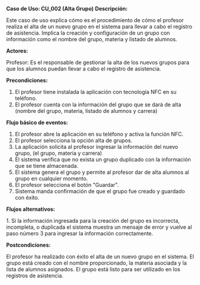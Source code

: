 ﻿**Caso de Uso:  CU\_002 (Alta Grupo)**  **Descripción:** 

Este caso de uso explica cómo es el procedimiento de cómo el profesor realiza el alta de un nuevo grupo en el sistema para llevar a cabo el registro de asistencia. Implica la creación y configuración de un grupo con información como el nombre del grupo, materia y listado de alumnos.  

**Actores:** 

Profesor: Es el responsable de gestionar la alta de los nuevos grupos para que los alumnos puedan llevar a cabo el registro de asistencia. 

**Precondiciones:** 

1) El profesor tiene instalada la aplicación con tecnología NFC en su teléfono. 
1) El profesor cuenta con la información del grupo que se dará de alta (nombre del grupo, materia, listado de alumnos y carrera) 

**Flujo básico de eventos:**  

1. El profesor abre la aplicación en su teléfono y activa la función NFC.  
1. El profesor selecciona la opción alta de grupos. 
1. La aplicación solicita al profesor ingresar la información del nuevo grupo, (el grupo, materia y carrera) 
1. El sistema verifica que no exista un grupo duplicado con la información que se tiene almacenada. 
1. El sistema genera el grupo y permite al profesor dar de alta alumnos al grupo en cualquier momento. 
1. El profesor selecciona el botón "Guardar". 
1. Sistema manda confirmación de que el grupo fue creado y guardado con éxito. 

**Flujos alternativos:** 

1\.  Si la información ingresada para la creación del grupo es incorrecta, incompleta, o duplicada el sistema muestra un mensaje de error y vuelve al paso número 3 para ingresar la información correctamente. 

**Postcondiciones:** 

El profesor ha realizado con éxito el alta de un nuevo grupo en el sistema. El grupo está creado con el nombre proporcionado, la materia asociada y la lista de alumnos asignados. El grupo está listo para ser utilizado en los registros de asistencia. 
